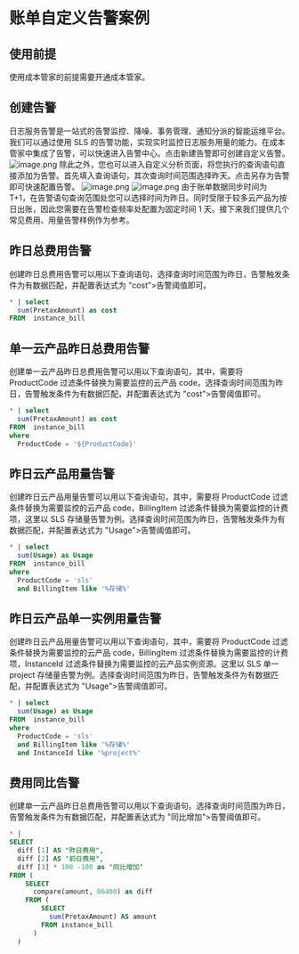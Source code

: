 # 账单自定义告警案例

## 使用前提

使用成本管家的前提需要开通成本管家。

## 创建告警

日志服务告警是一站式的告警监控、降噪、事务管理、通知分派的智能运维平台。我们可以通过使用 SLS 的告警功能，实现实时监控日志服务用量的能力。在成本管家中集成了告警，可以快速进入告警中心。点击新建告警即可创建自定义告警。
![image.png](https://intranetproxy.alipay.com/skylark/lark/0/2023/png/24957466/1692190858284-d5e6d209-cd3d-445d-9028-785099d92659.png#clientId=u2be2b1a6-cc28-4&from=paste&height=1214&id=ua636a734&originHeight=2428&originWidth=5034&originalType=binary&ratio=2&rotation=0&showTitle=false&size=4732124&status=done&style=none&taskId=u5696f64a-b0fe-4d20-a732-0e55f204807&title=&width=2517)
除此之外，您也可以进入自定义分析页面，将您执行的查询语句直接添加为告警。首先填入查询语句，其次查询时间范围选择昨天。点击另存为告警即可快速配置告警。
![image.png](https://intranetproxy.alipay.com/skylark/lark/0/2023/png/24957466/1692350607590-4f12123d-167d-4f98-ae2e-77badbed6505.png#clientId=ub880d1bc-f89c-4&from=paste&height=805&id=u819952d2&originHeight=1610&originWidth=5116&originalType=binary&ratio=2&rotation=0&showTitle=false&size=3028633&status=done&style=none&taskId=uf0955e75-782b-4a51-b159-c9601986cdf&title=&width=2558)
![image.png](https://intranetproxy.alipay.com/skylark/lark/0/2023/png/24957466/1692350652171-ed23e135-02d4-44f3-a646-9f533865fcaf.png#clientId=ub880d1bc-f89c-4&from=paste&height=104&id=u20dbac6d&originHeight=280&originWidth=1118&originalType=binary&ratio=2&rotation=0&showTitle=false&size=135669&status=done&style=none&taskId=uc57d4447-4f39-45f3-aad6-246f41ac361&title=&width=415)
由于账单数据同步时间为 T+1，在告警语句查询范围处您可以选择时间为昨日。同时受限于较多云产品为按日出账，因此您需要在告警检查频率处配置为固定时间 1 天。接下来我们提供几个常见费用、用量告警样例作为参考。

## 昨日总费用告警

创建昨日总费用告警可以用以下查询语句，选择查询时间范围为昨日，告警触发条件为有数据匹配，并配置表达式为 "cost">告警阈值即可。

```sql
* | select
  sum(PretaxAmount) as cost
FROM  instance_bill
```

## 单一云产品昨日总费用告警

创建单一云产品昨日总费用告警可以用以下查询语句，其中，需要将 ProductCode 过滤条件替换为需要监控的云产品 code。选择查询时间范围为昨日，告警触发条件为有数据匹配，并配置表达式为 "cost">告警阈值即可。

```sql
* | select
  sum(PretaxAmount) as cost
FROM  instance_bill
where
  ProductCode = '${ProductCode}'
```

## 昨日云产品用量告警

创建昨日云产品用量告警可以用以下查询语句，其中，需要将 ProductCode 过滤条件替换为需要监控的云产品 code，BillingItem 过滤条件替换为需要监控的计费项，这里以 SLS 存储量告警为例。选择查询时间范围为昨日，告警触发条件为有数据匹配，并配置表达式为 "Usage">告警阈值即可。

```sql
* | select
  sum(Usage) as Usage
FROM  instance_bill
where
  ProductCode = 'sls'
  and BillingItem like '%存储%'
```

## 昨日云产品单一实例用量告警

创建昨日云产品用量告警可以用以下查询语句，其中，需要将 ProductCode 过滤条件替换为需要监控的云产品 code，BillingItem 过滤条件替换为需要监控的计费项，InstanceId 过滤条件替换为需要监控的云产品实例资源。这里以 SLS 单一 project 存储量告警为例。选择查询时间范围为昨日，告警触发条件为有数据匹配，并配置表达式为 "Usage">告警阈值即可。

```sql
* | select
  sum(Usage) as Usage
FROM  instance_bill
where
  ProductCode = 'sls'
  and BillingItem like '%存储%'
  and InstanceId like '%project%'
```

## 费用同比告警

创建单一云产品昨日总费用告警可以用以下查询语句。选择查询时间范围为昨日，告警触发条件为有数据匹配，并配置表达式为 "同比增加">告警阈值即可。

```sql
* |
SELECT
  diff [1] AS "昨日费用",
  diff [2] AS "前日费用",
  diff [3] * 100 -100 as "同比增加"
FROM (
    SELECT
      compare(amount, 86400) as diff
    FROM (
        SELECT
          sum(PretaxAmount) AS amount
        FROM instance_bill
      )
  )
```
